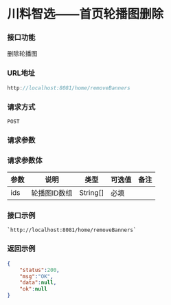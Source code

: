 # 川料智选——首页轮播图删除
### 接口功能

删除轮播图

### URL地址

```javascript
http://localhost:8081/home/removeBanners
```

### 请求方式

`POST`

### 请求参数

### 请求参数体

| 参数      | 说明                               | 类型      | 可选值       | 备注    |
|---------- |---------------------------------- |---------- |------------- |-------- |
|ids | 轮播图ID数组 | String[]  | 必填 | |

### 接口示例

    `http://localhost:8081/home/removeBanners`

### 返回示例

```json
{
    "status":200,
    "msg":"OK",
    "data":null,
    "ok":null
}
```
